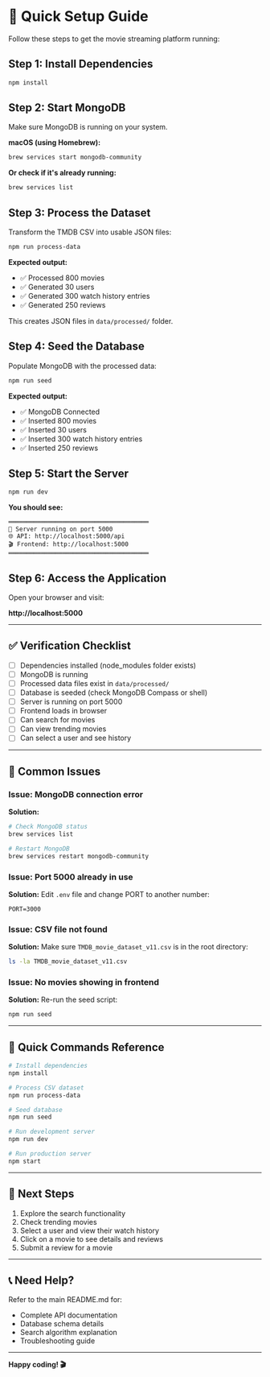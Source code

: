# 🚀 Quick Setup Guide

Follow these steps to get the movie streaming platform running:

## Step 1: Install Dependencies

```bash
npm install
```

## Step 2: Start MongoDB

Make sure MongoDB is running on your system.

**macOS (using Homebrew):**
```bash
brew services start mongodb-community
```

**Or check if it's already running:**
```bash
brew services list
```

## Step 3: Process the Dataset

Transform the TMDB CSV into usable JSON files:

```bash
npm run process-data
```

**Expected output:**
- ✅ Processed 800 movies
- ✅ Generated 30 users
- ✅ Generated 300 watch history entries
- ✅ Generated 250 reviews

This creates JSON files in `data/processed/` folder.

## Step 4: Seed the Database

Populate MongoDB with the processed data:

```bash
npm run seed
```

**Expected output:**
- ✅ MongoDB Connected
- ✅ Inserted 800 movies
- ✅ Inserted 30 users
- ✅ Inserted 300 watch history entries
- ✅ Inserted 250 reviews

## Step 5: Start the Server

```bash
npm run dev
```

**You should see:**
```
═══════════════════════════════════════
🚀 Server running on port 5000
🌐 API: http://localhost:5000/api
🎬 Frontend: http://localhost:5000
═══════════════════════════════════════
```

## Step 6: Access the Application

Open your browser and visit:

**http://localhost:5000**

---

## ✅ Verification Checklist

- [ ] Dependencies installed (node_modules folder exists)
- [ ] MongoDB is running
- [ ] Processed data files exist in `data/processed/`
- [ ] Database is seeded (check MongoDB Compass or shell)
- [ ] Server is running on port 5000
- [ ] Frontend loads in browser
- [ ] Can search for movies
- [ ] Can view trending movies
- [ ] Can select a user and see history

---

## 🐛 Common Issues

### Issue: MongoDB connection error

**Solution:**
```bash
# Check MongoDB status
brew services list

# Restart MongoDB
brew services restart mongodb-community
```

### Issue: Port 5000 already in use

**Solution:**
Edit `.env` file and change PORT to another number:
```
PORT=3000
```

### Issue: CSV file not found

**Solution:**
Make sure `TMDB_movie_dataset_v11.csv` is in the root directory:
```bash
ls -la TMDB_movie_dataset_v11.csv
```

### Issue: No movies showing in frontend

**Solution:**
Re-run the seed script:
```bash
npm run seed
```

---

## 📝 Quick Commands Reference

```bash
# Install dependencies
npm install

# Process CSV dataset
npm run process-data

# Seed database
npm run seed

# Run development server
npm run dev

# Run production server
npm start
```

---

## 🎯 Next Steps

1. Explore the search functionality
2. Check trending movies
3. Select a user and view their watch history
4. Click on a movie to see details and reviews
5. Submit a review for a movie

---

## 📞 Need Help?

Refer to the main README.md for:
- Complete API documentation
- Database schema details
- Search algorithm explanation
- Troubleshooting guide

---

**Happy coding! 🎬**


